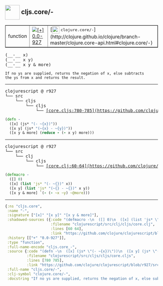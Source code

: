 ## <img width="48px" valign="middle" src="http://i.imgur.com/Hi20huC.png"> cljs.core/-

 <table border="1">
<tr>
<td>function</td>
<td><a href="https://github.com/cljsinfo/api-refs/tree/0.0-927"><img valign="middle" alt="[+] 0.0-927" src="https://img.shields.io/badge/+-0.0--927-lightgrey.svg"></a> </td>
<td>
[<img height="24px" valign="middle" src="http://i.imgur.com/1GjPKvB.png"> <samp>clojure.core/-</samp>](http://clojure.github.io/clojure/branch-master/clojure.core-api.html#clojure.core/-)
</td>
</tr>
</table>

 <samp>
(__-__ x)<br>
(__-__ x y)<br>
(__-__ x y & more)<br>
</samp>

```
If no ys are supplied, returns the negation of x, else subtracts
the ys from x and returns the result.
```

---

 <pre>
clojurescript @ r927
└── src
    └── cljs
        └── cljs
            └── <ins>[core.cljs:780-785](https://github.com/clojure/clojurescript/blob/r927/src/cljs/cljs/core.cljs#L780-L785)</ins>
</pre>

```clj
(defn -
  ([x] (js* "(- ~{x})"))
  ([x y] (js* "(~{x} - ~{y})"))
  ([x y & more] (reduce - (- x y) more)))
```


---

 <pre>
clojurescript @ r927
└── src
    └── clj
        └── cljs
            └── <ins>[core.clj:60-64](https://github.com/clojure/clojurescript/blob/r927/src/clj/cljs/core.clj#L60-L64)</ins>
</pre>

```clj
(defmacro -
  ([] 0)
  ([x] (list 'js* "(- ~{})" x))
  ([x y] (list 'js* "(~{} - ~{})" x y))
  ([x y & more] `(- (- ~x ~y) ~@more)))
```

---

```clj
{:ns "cljs.core",
 :name "-",
 :signature ["[x]" "[x y]" "[x y & more]"],
 :shadowed-sources ({:code "(defmacro -\n  ([] 0)\n  ([x] (list 'js* \"(- ~{})\" x))\n  ([x y] (list 'js* \"(~{} - ~{})\" x y))\n  ([x y & more] `(- (- ~x ~y) ~@more)))",
                     :filename "clojurescript/src/clj/cljs/core.clj",
                     :lines [60 64],
                     :link "https://github.com/clojure/clojurescript/blob/r927/src/clj/cljs/core.clj#L60-L64"}),
 :history [["+" "0.0-927"]],
 :type "function",
 :full-name-encode "cljs.core_-",
 :source {:code "(defn -\n  ([x] (js* \"(- ~{x})\"))\n  ([x y] (js* \"(~{x} - ~{y})\"))\n  ([x y & more] (reduce - (- x y) more)))",
          :filename "clojurescript/src/cljs/cljs/core.cljs",
          :lines [780 785],
          :link "https://github.com/clojure/clojurescript/blob/r927/src/cljs/cljs/core.cljs#L780-L785"},
 :full-name "cljs.core/-",
 :clj-symbol "clojure.core/-",
 :docstring "If no ys are supplied, returns the negation of x, else subtracts\nthe ys from x and returns the result."}

```
